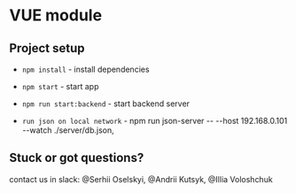 # VUE module

## Project setup

* `npm install` - install dependencies

* `npm start` - start app

* `npm run start:backend` - start backend server

* `run json on local network` - npm run json-server -- --host 192.168.0.101 --watch ./server/db.json,

## Stuck or got questions?

contact us in slack: @Serhii Oselskyi, @Andrii Kutsyk, @Illia Voloshchuk 
